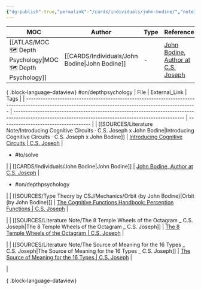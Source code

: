 ```yaml
---
{"dg-publish":true,"permalink":"/cards/individuals/john-bodine/","noteIcon":"1","created":"2023-04-22T10:57:20.572+02:00","updated":"2023-04-29T17:07:18.986+02:00"}
---
```


| MOC                                                             | Author                                            | Type | Reference                                                                |
| --------------------------------------------------------------- | ------------------------------------------------- | ---- | ------------------------------------------------------------------------ |
| [[ATLAS/MOC 🗺️ Depth Psychology\|MOC 🗺️ Depth Psychology]] | [[CARDS/Individuals/John Bodine\|John Bodine]] | \-   | [John Bodine, Author at C.S. Joseph](https://csjoseph.life/author/john/) |

{ .block-language-dataview}
#on/depthpsychology 
| File                                                                                                                                                  | External_Link                                                                                                                                         | Tags                                  |
| ----------------------------------------------------------------------------------------------------------------------------------------------------- | ----------------------------------------------------------------------------------------------------------------------------------------------------- | ------------------------------------- |
| [[SOURCES/Literature Note/Introducing Cognitive Circuits · C.S. Joseph x John Bodine\|Introducing Cognitive Circuits · C.S. Joseph x John Bodine]] | [Introducing Cognitive Circuits \| C.S. Joseph](https://csjoseph.life/introducing-cognitive-circuits/)                                                | <ul><li>#to/solve</li></ul>           |
| [[CARDS/Individuals/John Bodine\|John Bodine]]                                                                                                     | [John Bodine, Author at C.S. Joseph](https://csjoseph.life/author/john/)                                                                              | <ul><li>#on/depthpsychology</li></ul> |
| [[SOURCES/Type Theory by CSJ/Mechanics/Orbit (by John Bodine)\|Orbit (by John Bodine)]]                                                            | [The Cognitive Functions Handbook: Perception Functions \| C.S. Joseph](https://csjoseph.life/the-cognitive-functions-handbook-perception-functions/) | <ul></ul>                             |
| [[SOURCES/Literature Note/The 8 Temple Wheels of the Octagram _ C.S. Joseph\|The 8 Temple Wheels of the Octagram _ C.S. Joseph]]                   | [The 8 Temple Wheels of the Octagram \| C.S. Joseph](https://csjoseph.life/the-8-temple-wheels-of-the-octagram/)                                      | <ul></ul>                             |
| [[SOURCES/Literature Note/The Source of Meaning for the 16 Types _ C.S. Joseph\|The Source of Meaning for the 16 Types _ C.S. Joseph]]             | [The Source of Meaning for the 16 Types \| C.S. Joseph](https://csjoseph.life/the-source-of-meaning-for-the-16-types/)                                | <ul></ul>                             |

{ .block-language-dataview}
